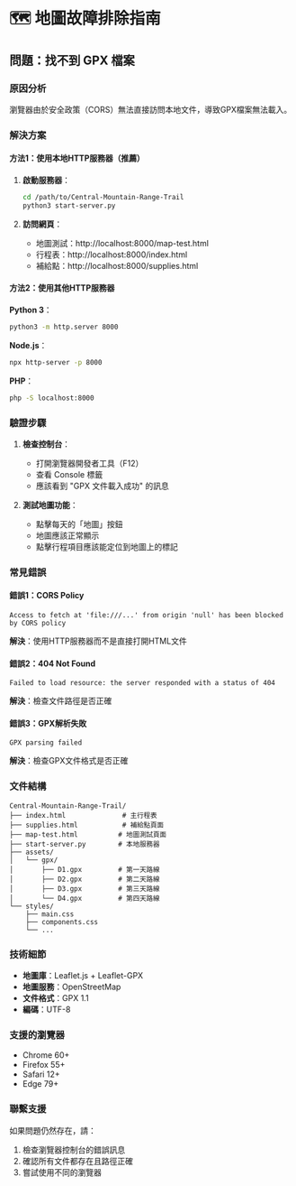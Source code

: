 # 🗺️ 地圖故障排除指南

## 問題：找不到 GPX 檔案

### 原因分析
瀏覽器由於安全政策（CORS）無法直接訪問本地文件，導致GPX檔案無法載入。

### 解決方案

#### 方法1：使用本地HTTP服務器（推薦）

1. **啟動服務器**：
   ```bash
   cd /path/to/Central-Mountain-Range-Trail
   python3 start-server.py
   ```

2. **訪問網頁**：
   - 地圖測試：http://localhost:8000/map-test.html
   - 行程表：http://localhost:8000/index.html
   - 補給點：http://localhost:8000/supplies.html

#### 方法2：使用其他HTTP服務器

**Python 3**：
```bash
python3 -m http.server 8000
```

**Node.js**：
```bash
npx http-server -p 8000
```

**PHP**：
```bash
php -S localhost:8000
```

### 驗證步驟

1. **檢查控制台**：
   - 打開瀏覽器開發者工具（F12）
   - 查看 Console 標籤
   - 應該看到 "GPX 文件載入成功" 的訊息

2. **測試地圖功能**：
   - 點擊每天的「地圖」按鈕
   - 地圖應該正常顯示
   - 點擊行程項目應該能定位到地圖上的標記

### 常見錯誤

#### 錯誤1：CORS Policy
```
Access to fetch at 'file:///...' from origin 'null' has been blocked by CORS policy
```
**解決**：使用HTTP服務器而不是直接打開HTML文件

#### 錯誤2：404 Not Found
```
Failed to load resource: the server responded with a status of 404
```
**解決**：檢查文件路徑是否正確

#### 錯誤3：GPX解析失敗
```
GPX parsing failed
```
**解決**：檢查GPX文件格式是否正確

### 文件結構
```
Central-Mountain-Range-Trail/
├── index.html              # 主行程表
├── supplies.html           # 補給點頁面
├── map-test.html          # 地圖測試頁面
├── start-server.py        # 本地服務器
├── assets/
│   └── gpx/
│       ├── D1.gpx         # 第一天路線
│       ├── D2.gpx         # 第二天路線
│       ├── D3.gpx         # 第三天路線
│       └── D4.gpx         # 第四天路線
└── styles/
    ├── main.css
    ├── components.css
    └── ...
```

### 技術細節

- **地圖庫**：Leaflet.js + Leaflet-GPX
- **地圖服務**：OpenStreetMap
- **文件格式**：GPX 1.1
- **編碼**：UTF-8

### 支援的瀏覽器

- Chrome 60+
- Firefox 55+
- Safari 12+
- Edge 79+

### 聯繫支援

如果問題仍然存在，請：
1. 檢查瀏覽器控制台的錯誤訊息
2. 確認所有文件都存在且路徑正確
3. 嘗試使用不同的瀏覽器
